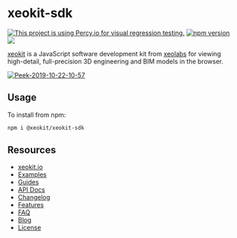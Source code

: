# xeokit-sdk

[![This project is using Percy.io for visual regression testing.](https://percy.io/static/images/percy-badge.svg)](https://percy.io/73524691/xeokit-sdk)
[![npm version](https://badge.fury.io/js/%40xeokit%2Fxeokit-sdk.svg)](https://badge.fury.io/js/%40xeokit%2Fxeokit-sdk)
[![](https://data.jsdelivr.com/v1/package/npm/@xeokit/xeokit-sdk/badge)](https://www.jsdelivr.com/package/npm/@xeokit/xeokit-sdk)

[xeokit](http://xeokit.io) is a JavaScript software development kit from [xeolabs](http://xeolabs.com) for viewing 
high-detail, full-precision 3D engineering and BIM models in the browser.

[![Peek-2019-10-22-10-57](https://user-images.githubusercontent.com/83100/67271586-14690780-f4bb-11e9-9e76-203fe425ee08.gif)](https://xeokit.github.io/xeokit-sdk/examples/#storeyViews_StoreyViewsPlugin_recipe2)

## Usage

To install from npm:

````bash
npm i @xeokit/xeokit-sdk
````

## Resources 

 * [xeokit.io](https://xeokit.io/)
 * [Examples](http://xeokit.github.io/xeokit-sdk/examples/)
 * [Guides](https://www.notion.so/xeokit/xeokit-Documentation-4598591fcedb4889bf8896750651f74e)
 * [API Docs](https://xeokit.github.io/xeokit-sdk/docs/)
 * [Changelog](https://xeokit.github.io/xeokit-sdk/CHANGE_LOG)
 * [Features](https://xeokit.io/index.html?foo=1#features)
 * [FAQ](https://xeokit.io/index.html?foo=1#faq)  
 * [Blog](https://xeokit.io/blog.html)
 * [License](https://xeokit.io/index.html#pricing)




